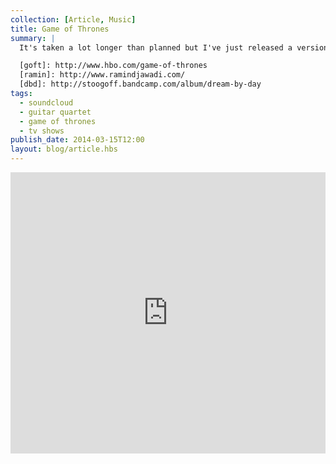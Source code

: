```yaml
---
collection: [Article, Music]
title: Game of Thrones
summary: |
  It's taken a lot longer than planned but I've just released a version of the [Game of Thrones][goft] soundtrack, written by the incredibly talented [Ramin Djawaldi][ramin]. It's using the same guitar quartet I used on the [Dream by Day][dbd] EP.

  [goft]: http://www.hbo.com/game-of-thrones
  [ramin]: http://www.ramindjawadi.com/
  [dbd]: http://stoogoff.bandcamp.com/album/dream-by-day
tags: 
  - soundcloud
  - guitar quartet
  - game of thrones
  - tv shows
publish_date: 2014-03-15T12:00
layout: blog/article.hbs
---
```


<iframe width="100%" height="450" scrolling="no" frameborder="no" src="https://w.soundcloud.com/player/?url=https%3A//api.soundcloud.com/tracks/139725624&auto_play=false&hide_related=false&visual=true"></iframe>
